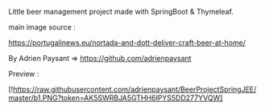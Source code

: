 Little beer management project made with SpringBoot & Thymeleaf.




main image source : 

https://portugalinews.eu/nortada-and-dott-deliver-craft-beer-at-home/


By Adrien Paysant => https://github.com/adrienpaysant


Preview  :  


[!https://raw.githubusercontent.com/adrienpaysant/BeerProjectSpringJEE/master/b1.PNG?token=AK5SWRBJA5GTHH6IPYS5DD277YVQW]
